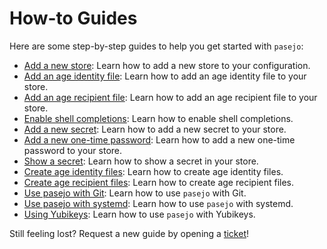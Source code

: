 # How-to Guides

Here are some step-by-step guides to help you get started with `pasejo`:

- [Add a new store](./how-to-add-store.md): Learn how to add a new store to your configuration.
- [Add an age identity file](how-to-add-identity.md): Learn how to add an age identity file to your store.
- [Add an age recipient file](how-to-add-recipient.md): Learn how to add an age recipient file to your store.
- [Enable shell completions](./how-to-enable-shell-completions.md): Learn how to enable shell completions.
- [Add a new secret](./how-to-add-secret.md): Learn how to add a new secret to your store.
- [Add a new one-time password](./how-to-add-otp.md): Learn how to add a new one-time password to your store.
- [Show a secret](./how-to-show-secret.md): Learn how to show a secret in your store.
- [Create age identity files](./how-to-create-age-identity.md): Learn how to create age identity files.
- [Create age recipient files](./how-to-create-age-recipient.md): Learn how to create age recipient files.
- [Use pasejo with Git](./how-to-use-pasejo-with-git.md): Learn how to use `pasejo` with Git.
- [Use pasejo with systemd](./how-to-use-pasejo-with-systemd.md): Learn how to use `pasejo` with systemd.
- [Using Yubikeys](./how-to-use-yubikeys.md): Learn how to use `pasejo` with Yubikeys.

Still feeling lost? Request a new guide by opening a [ticket](https://github.com/metio/pasejo/issues)!
